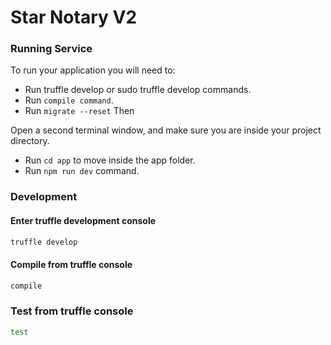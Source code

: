 # Star Notary V2

### Running Service

To run your application you will need to:

* Run truffle develop or sudo truffle develop commands.
* Run `compile command`.
* Run `migrate --reset`
Then

Open a second terminal window, and make sure you are inside your project directory.
* Run `cd app` to move inside the app folder.
* Run `npm run dev` command.

### Development

#### Enter truffle development console
```bash
truffle develop
```

#### Compile from truffle console
```bash
compile
```

### Test from truffle console
```bash
test
```